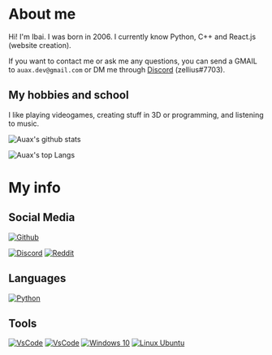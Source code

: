 # About me
Hi! I'm Ibai. I was born in 2006. I currently know Python, C++ and React.js (website creation).

If you want to contact me or ask me any questions, you can send a GMAIL to `auax.dev@gmail.com` or DM me through [Discord](https://discord.com/users/349495905151483915) (zellius#7703).

## My hobbies and school
I like playing videogames, creating stuff in 3D or programming, and listening to music.

![Auax's github stats](https://github-readme-stats.vercel.app/api?username=auax&show_icons=true&theme=radical)

![Auax's top Langs](https://github-readme-stats.vercel.app/api/top-langs/?username=auax&layout=compact&theme=radical)

# My info

## Social Media
[![Github](https://img.shields.io/badge/github-%23333333.svg?&logo=github&style=for-the-badge&logoColor=white)](https://github.com/auax)

[![Discord](https://img.shields.io/badge/discord-%237289DA.svg?&logo=discord&style=for-the-badge&logoColor=white)](https://discord.com/users/349495905151483915)
[![Reddit](https://img.shields.io/badge/reddit-%23FF4500.svg?&logo=reddit&style=for-the-badge&logoColor=white)](https://www.reddit.com/user/Astokx)

## Languages
[![Python](https://img.shields.io/badge/python-3.9-%234B8BBE.svg?&logo=python&style=for-the-badge&logoColor=white)](https://www.python.org/)

## Tools
[![VsCode](https://img.shields.io/badge/VsCode-%230078D7.svg?&logo=vs-code&style=for-the-badge&logoColor=white)](https://code.visualstudio.com/)
[![VsCode](https://img.shields.io/badge/pycharm-%230078D7.svg?&logo=pycharm&style=for-the-badge&logoColor=white)](https://www.jetbrains.com/pycharm/)
[![Windows 10](https://img.shields.io/badge/windows-10-%230078D7.svg?&logo=windows&style=for-the-badge&logoColor=white)](https://www.microsoft.com/en-us/windows)
[![Linux Ubuntu](https://img.shields.io/badge/linux-%230078D7.svg?&logo=linux&style=for-the-badge&logoColor=white)](https://ubuntu.com/)
